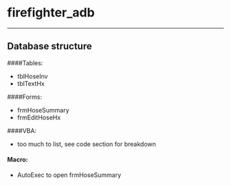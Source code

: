# firefighter_adb

---
## Database structure

####Tables:  
- tblHoseInv
- tblTextHx

####Forms: 
- frmHoseSummary
- frmEditHoseHx

####VBA: 
- too much to list, see code section for breakdown


#### Macro:
- AutoExec to open frmHoseSummary
